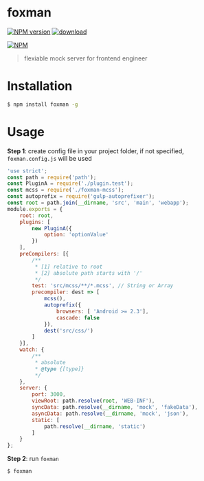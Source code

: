 # foxman

[![NPM version][npm-image]][npm-url]
[![download][downloads-image]][downloads-url]

[![NPM][nodei-image]][nodei-url]

> flexiable mock server for frontend engineer

# Installation

```bash
$ npm install foxman -g
```

# Usage

**Step 1**: create config file in your project folder, if not specified, `foxman.config.js` will be used

```js
'use strict';
const path = require('path');
const PluginA = require('./plugin.test');
const mcss = require('./foxman-mcss');
const autoprefix = require('gulp-autoprefixer');
const root = path.join(__dirname, 'src', 'main', 'webapp');
module.exports = {
	root: root,
	plugins: [
		new PluginA({
			option: 'optionValue'
		})
	],
	preCompilers: [{
		/**
		 * [1] relative to root
		 * [2] absolute path starts with '/'
		 */
		test: 'src/mcss/**/*.mcss', // String or Array
		precompiler: dest => [
			mcss(),
			autoprefix({
				browsers: [ 'Android >= 2.3'],
				cascade: false
			}),
			dest('src/css/')
		]
	}],
	watch: {
		/**
		 * absolute
		 * @type {[type]}
		 */
	},
	server: {
		port: 3000,
		viewRoot: path.resolve(root, 'WEB-INF'),
		syncData: path.resolve(__dirname, 'mock', 'fakeData'),
		asyncData: path.resolve(__dirname, 'mock', 'json'),
		static: [
			path.resolve(__dirname, 'static')
		]
	}
};
```

**Step 2**: run `foxman`

```bash
$ foxman
```

[npm-url]: https://www.npmjs.com/package/foxman
[npm-image]: https://img.shields.io/npm/v/foxman.svg
[downloads-image]: https://img.shields.io/npm/dm/foxman.svg
[downloads-url]: https://www.npmjs.com/package/foxman
[nodei-image]: https://nodei.co/npm/foxman.png?downloads=true&downloadRank=true&stars=true
[nodei-url]: https://www.npmjs.com/package/foxman
